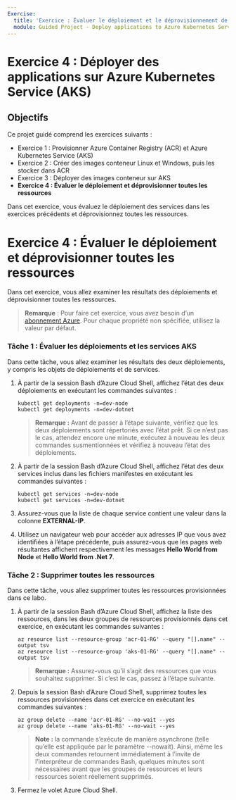```yaml
---
Exercise:
  title: 'Exercice : Évaluer le déploiement et le déprovisionnement de toutes les ressources'
  module: Guided Project - Deploy applications to Azure Kubernetes Service
---
```

# Exercice 4 : Déployer des applications sur Azure Kubernetes Service (AKS)

## Objectifs

Ce projet guidé comprend les exercices suivants :

+ Exercice 1 : Provisionner Azure Container Registry (ACR) et Azure Kubernetes Service (AKS)
+ Exercice 2 : Créer des images conteneur Linux et Windows, puis les stocker dans ACR
+ Exercice 3 : Déployer des images conteneur sur AKS
+ **Exercice 4 : Évaluer le déploiement et déprovisionner toutes les ressources**

Dans cet exercice, vous évaluez le déploiement des services dans les exercices précédents et déprovisionnez toutes les ressources.

# Exercice 4 : Évaluer le déploiement et déprovisionner toutes les ressources
Dans cet exercice, vous allez examiner les résultats des déploiements et déprovisionner toutes les ressources.

>**Remarque** : Pour faire cet exercice, vous avez besoin d’un [abonnement Azure](https://azure.microsoft.com/free/).
> Pour chaque propriété non spécifiée, utilisez la valeur par défaut.

### Tâche 1 : Évaluer les déploiements et les services AKS
Dans cette tâche, vous allez examiner les résultats des deux déploiements, y compris les objets de déploiements et de services.

1. À partir de la session Bash d’Azure Cloud Shell, affichez l’état des deux déploiements en exécutant les commandes suivantes :

   ```kubectl
   kubectl get deployments -n=dev-node
   kubectl get deployments -n=dev-dotnet
   ```

   > **Remarque :** Avant de passer à l’étape suivante, vérifiez que les deux déploiements sont répertoriés avec l’état prêt. Si ce n’est pas le cas, attendez encore une minute, exécutez à nouveau les deux commandes susmentionnées et vérifiez à nouveau l’état des déploiements.

1. À partir de la session Bash d’Azure Cloud Shell, affichez l’état des deux services inclus dans les fichiers manifestes en exécutant les commandes suivantes :

   ```kubectl
   kubectl get services -n=dev-node
   kubectl get services -n=dev-dotnet
   ```

1. Assurez-vous que la liste de chaque service contient une valeur dans la colonne **EXTERNAL-IP**. 
1. Utilisez un navigateur web pour accéder aux adresses IP que vous avez identifiées à l’étape précédente, puis assurez-vous que les pages web résultantes affichent respectivement les messages **Hello World from Node** et **Hello World from .Net 7**.

### Tâche 2 : Supprimer toutes les ressources
Dans cette tâche, vous allez supprimer toutes les ressources provisionnées dans ce labo.

1. À partir de la session Bash d’Azure Cloud Shell, affichez la liste des ressources, dans les deux groupes de ressources provisionnés dans cet exercice, en exécutant les commandes suivantes :

   ```azurecli
   az resource list --resource-group 'acr-01-RG' --query "[].name" --output tsv
   az resource list --resource-group 'aks-01-RG' --query "[].name" --output tsv
   ```

   > **Remarque :** Assurez-vous qu’il s’agit des ressources que vous souhaitez supprimer. Si c’est le cas, passez à l’étape suivante.

1. Depuis la session Bash d’Azure Cloud Shell, supprimez toutes les ressources provisionnées dans cet exercice en exécutant les commandes suivantes :

   ```azurecli
   az group delete --name 'acr-01-RG' --no-wait --yes
   az group delete --name 'aks-01-RG' --no-wait --yes
   ```

   > **Note :** la commande s’exécute de manière asynchrone (telle qu’elle est appliquée par le paramètre --nowait). Ainsi, même les deux commandes retournent immédiatement à l’invite de l’interpréteur de commandes Bash, quelques minutes sont nécessaires avant que les groupes de ressources et leurs ressources soient réellement supprimés.

1. Fermez le volet Azure Cloud Shell.
